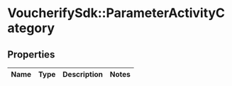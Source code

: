 # VoucherifySdk::ParameterActivityCategory

## Properties

| Name | Type | Description | Notes |
| ---- | ---- | ----------- | ----- |


